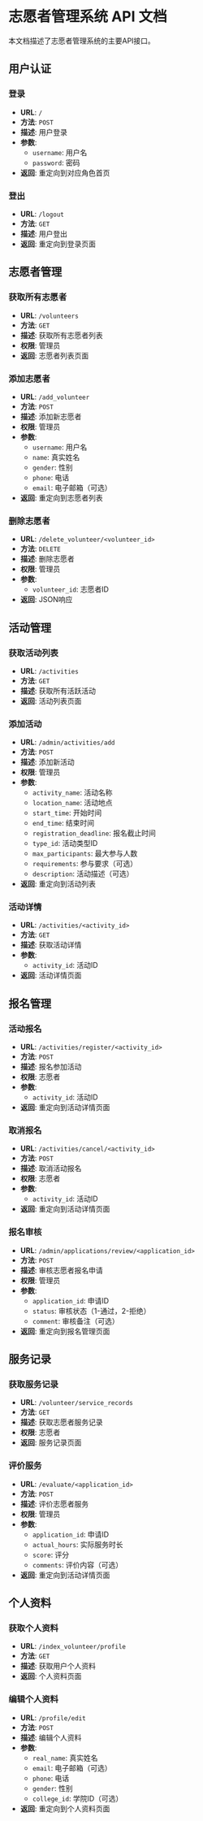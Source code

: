 # 志愿者管理系统 API 文档

本文档描述了志愿者管理系统的主要API接口。

## 用户认证

### 登录

- **URL**: `/`
- **方法**: `POST`
- **描述**: 用户登录
- **参数**:
  - `username`: 用户名
  - `password`: 密码
- **返回**: 重定向到对应角色首页

### 登出

- **URL**: `/logout`
- **方法**: `GET`
- **描述**: 用户登出
- **返回**: 重定向到登录页面

## 志愿者管理

### 获取所有志愿者

- **URL**: `/volunteers`
- **方法**: `GET`
- **描述**: 获取所有志愿者列表
- **权限**: 管理员
- **返回**: 志愿者列表页面

### 添加志愿者

- **URL**: `/add_volunteer`
- **方法**: `POST`
- **描述**: 添加新志愿者
- **权限**: 管理员
- **参数**:
  - `username`: 用户名
  - `name`: 真实姓名
  - `gender`: 性别
  - `phone`: 电话
  - `email`: 电子邮箱（可选）
- **返回**: 重定向到志愿者列表

### 删除志愿者

- **URL**: `/delete_volunteer/<volunteer_id>`
- **方法**: `DELETE`
- **描述**: 删除志愿者
- **权限**: 管理员
- **参数**:
  - `volunteer_id`: 志愿者ID
- **返回**: JSON响应

## 活动管理

### 获取活动列表

- **URL**: `/activities`
- **方法**: `GET`
- **描述**: 获取所有活跃活动
- **返回**: 活动列表页面

### 添加活动

- **URL**: `/admin/activities/add`
- **方法**: `POST`
- **描述**: 添加新活动
- **权限**: 管理员
- **参数**:
  - `activity_name`: 活动名称
  - `location_name`: 活动地点
  - `start_time`: 开始时间
  - `end_time`: 结束时间
  - `registration_deadline`: 报名截止时间
  - `type_id`: 活动类型ID
  - `max_participants`: 最大参与人数
  - `requirements`: 参与要求（可选）
  - `description`: 活动描述（可选）
- **返回**: 重定向到活动列表

### 活动详情

- **URL**: `/activities/<activity_id>`
- **方法**: `GET`
- **描述**: 获取活动详情
- **参数**:
  - `activity_id`: 活动ID
- **返回**: 活动详情页面

## 报名管理

### 活动报名

- **URL**: `/activities/register/<activity_id>`
- **方法**: `POST`
- **描述**: 报名参加活动
- **权限**: 志愿者
- **参数**:
  - `activity_id`: 活动ID
- **返回**: 重定向到活动详情页面

### 取消报名

- **URL**: `/activities/cancel/<activity_id>`
- **方法**: `POST`
- **描述**: 取消活动报名
- **权限**: 志愿者
- **参数**:
  - `activity_id`: 活动ID
- **返回**: 重定向到活动详情页面

### 报名审核

- **URL**: `/admin/applications/review/<application_id>`
- **方法**: `POST`
- **描述**: 审核志愿者报名申请
- **权限**: 管理员
- **参数**:
  - `application_id`: 申请ID
  - `status`: 审核状态（1-通过，2-拒绝）
  - `comment`: 审核备注（可选）
- **返回**: 重定向到报名管理页面

## 服务记录

### 获取服务记录

- **URL**: `/volunteer/service_records`
- **方法**: `GET`
- **描述**: 获取志愿者服务记录
- **权限**: 志愿者
- **返回**: 服务记录页面

### 评价服务

- **URL**: `/evaluate/<application_id>`
- **方法**: `POST`
- **描述**: 评价志愿者服务
- **权限**: 管理员
- **参数**:
  - `application_id`: 申请ID
  - `actual_hours`: 实际服务时长
  - `score`: 评分
  - `comments`: 评价内容（可选）
- **返回**: 重定向到活动详情页面

## 个人资料

### 获取个人资料

- **URL**: `/index_volunteer/profile`
- **方法**: `GET`
- **描述**: 获取用户个人资料
- **返回**: 个人资料页面

### 编辑个人资料

- **URL**: `/profile/edit`
- **方法**: `POST`
- **描述**: 编辑个人资料
- **参数**:
  - `real_name`: 真实姓名
  - `email`: 电子邮箱（可选）
  - `phone`: 电话
  - `gender`: 性别
  - `college_id`: 学院ID（可选）
- **返回**: 重定向到个人资料页面 